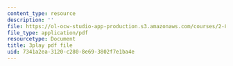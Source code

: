 ```yaml
---
content_type: resource
description: ''
file: https://ol-ocw-studio-app-production.s3.amazonaws.com/courses/2-830j-control-of-manufacturing-processes-sma-6303-spring-2008/7341a2ea3120c2808e693802f7e1ba4e_qvX-3FWgAVA.pdf
file_type: application/pdf
resourcetype: Document
title: 3play pdf file
uid: 7341a2ea-3120-c280-8e69-3802f7e1ba4e
---
```

